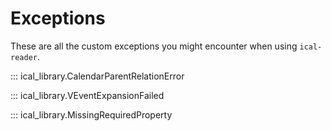 # Exceptions

These are all the custom exceptions you might encounter when using `ical-reader`.

::: ical_library.CalendarParentRelationError

::: ical_library.VEventExpansionFailed

::: ical_library.MissingRequiredProperty